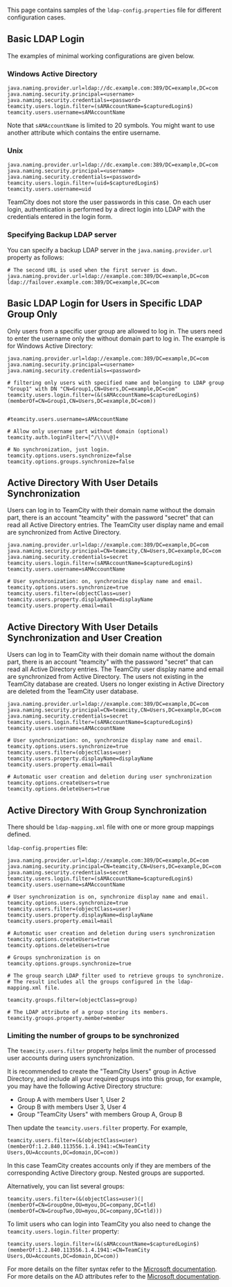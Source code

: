 [//]: # (title: Typical LDAP Configurations)
[//]: # (auxiliary-id: Typical LDAP Configurations)
This page contains samples of the `ldap-config.properties` file for different configuration cases.

## Basic LDAP Login

The examples of minimal working configurations are given below.

### Windows Active Directory

```Shell
java.naming.provider.url=ldap://dc.example.com:389/DC=example,DC=com
java.naming.security.principal=<username>
java.naming.security.credentials=<password>
teamcity.users.login.filter=(sAMAccountName=$capturedLogin$)
teamcity.users.username=sAMAccountName

```

Note that `sAMAccountName` is limited to 20 symbols. You might want to use another attribute which contains the entire username.

### Unix

```Shell
java.naming.provider.url=ldap://dc.example.com:389/DC=example,DC=com
java.naming.security.principal=<username>
java.naming.security.credentials=<password>
teamcity.users.login.filter=(uid=$capturedLogin$)
teamcity.users.username=uid

```

TeamCity does not store the user passwords in this case. On each user login, authentication is performed by a direct login into LDAP with the credentials entered in the login form.

### Specifying Backup LDAP server

You can specify a backup LDAP server in the `java.naming.provider.url` property as follows:

```Shell
# The second URL is used when the first server is down.
java.naming.provider.url=ldap://example.com:389/DC=example,DC=com ldap://failover.example.com:389/DC=example,DC=com

```

## Basic LDAP Login for Users in Specific LDAP Group Only

Only users from a specific user group are allowed to log in. The users need to enter the username only the without domain part to log in. The example is for Windows Active Directory:

```Shell
java.naming.provider.url=ldap://example.com:389/DC=example,DC=com
java.naming.security.principal=<username>
java.naming.security.credentials=<password>
 
# filtering only users with specified name and belonging to LDAP group "Group1" with DN "CN=Group1,CN=Users,DC=example,DC=com"
teamcity.users.login.filter=(&(sAMAccountName=$capturedLogin$)(memberOf=CN=Group1,CN=Users,DC=example,DC=com))
 
 
#teamcity.users.username=sAMAccountName
 
# Allow only username part without domain (optional)
teamcity.auth.loginFilter=[^/\\\\@]+
 
# No synchronization, just login.
teamcity.options.users.synchronize=false
teamcity.options.groups.synchronize=false

```

## Active Directory With User Details Synchronization

Users can log in to TeamCity with their domain name without the domain part, there is an account "teamcity" with the password "secret" that can read all Active Directory entries. The TeamCity user display name and email are synchronized from Active Directory.

```Shell
java.naming.provider.url=ldap://example.com:389/DC=example,DC=com
java.naming.security.principal=CN=teamcity,CN=Users,DC=example,DC=com
java.naming.security.credentials=secret
teamcity.users.login.filter=(sAMAccountName=$capturedLogin$)
teamcity.users.username=sAMAccountName
 
# User synchronization: on, synchronize display name and email.
teamcity.options.users.synchronize=true
teamcity.users.filter=(objectClass=user)
teamcity.users.property.displayName=displayName
teamcity.users.property.email=mail

```

## Active Directory With User Details Synchronization and User Creation

Users can log in to TeamCity with their domain name without the domain part, there is an account "teamcity" with the password "secret" that can read all Active Directory entries. The TeamCity user display name and email are synchronized from Active Directory. The users not existing in the TeamCity database are created. Users no longer existing in Active Directory are deleted from the TeamCity user database.

```Shell
java.naming.provider.url=ldap://example.com:389/DC=example,DC=com
java.naming.security.principal=CN=teamcity,CN=Users,DC=example,DC=com
java.naming.security.credentials=secret
teamcity.users.login.filter=(sAMAccountName=$capturedLogin$)
teamcity.users.username=sAMAccountName
 
# User synchronization: on, synchronize display name and email.
teamcity.options.users.synchronize=true
teamcity.users.filter=(objectClass=user)
teamcity.users.property.displayName=displayName
teamcity.users.property.email=mail
 
# Automatic user creation and deletion during user synchronization
teamcity.options.createUsers=true
teamcity.options.deleteUsers=true

```

## Active Directory With Group Synchronization

There should be `ldap-mapping.xml` file with one or more group mappings defined.

`ldap-config.properties` file:

```
java.naming.provider.url=ldap://example.com:389/DC=example,DC=com
java.naming.security.principal=CN=teamcity,CN=Users,DC=example,DC=com
java.naming.security.credentials=secret
teamcity.users.login.filter=(sAMAccountName=$capturedLogin$)
teamcity.users.username=sAMAccountName
 
# User synchronization is on, synchronize display name and email.
teamcity.options.users.synchronize=true
teamcity.users.filter=(objectClass=user)
teamcity.users.property.displayName=displayName
teamcity.users.property.email=mail
 
# Automatic user creation and deletion during users synchronization
teamcity.options.createUsers=true
teamcity.options.deleteUsers=true
 
# Groups synchronization is on
teamcity.options.groups.synchronize=true
 
# The group search LDAP filter used to retrieve groups to synchronize.
# The result includes all the groups configured in the ldap-mapping.xml file.
 
teamcity.groups.filter=(objectClass=group)
 
# The LDAP attribute of a group storing its members.
teamcity.groups.property.member=member

```

### Limiting the number of groups to be synchronized

The `teamcity.users.filter` property helps limit the number of processed user accounts during users synchronization.

It is recommended to create the "TeamCity Users" group in Active Directory, and include all your required groups into this group, for example, you may have the following Active Directory structure:
* Group A with members User 1, User 2
* Group B with members User 3, User 4
* Group "TeamCity Users" with members Group A, Group B

Then update the `teamcity.users.filter` property. For example,

```Shell
teamcity.users.filter=(&(objectClass=user)(memberOf:1.2.840.113556.1.4.1941:=CN=TeamCity Users,OU=Accounts,DC=domain,DC=com))

```

In this case TeamCity creates accounts only if they are members of the corresponding Active Directory group. Nested groups are supported.

Alternatively, you can list several groups:

```Shell
teamcity.users.filter=(&(objectClass=user)(|(memberOf=CN=GroupOne,OU=myou,DC=company,DC=tld)(memberOf=CN=GroupTwo,OU=myou,DC=company,DC=tld)))

```

To limit users who can login into TeamCity you also need to change the `teamcity.users.login.filter` property:

```Shell
teamcity.users.login.filter=(&(sAMAccountName=$capturedLogin$)(memberOf:1.2.840.113556.1.4.1941:=CN=TeamCity Users,OU=Accounts,DC=domain,DC=com))

```

For more details on the filter syntax refer to the [Microsoft documentation](https://msdn.microsoft.com/en-us/library/aa746475%28v=vs.85%29.aspx). For more details on the AD attributes refer to the [Microsoft documentation](https://msdn.microsoft.com/en-us/library/ms677980(v=vs.85).aspx).
